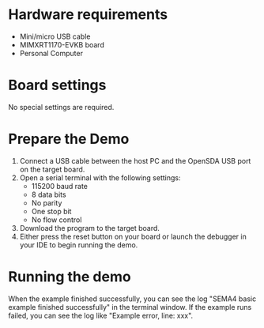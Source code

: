 Hardware requirements
=====================
- Mini/micro USB cable
- MIMXRT1170-EVKB board
- Personal Computer

Board settings
============
No special settings are required.

Prepare the Demo
===============
1.  Connect a USB cable between the host PC and the OpenSDA USB port on the target board.
2.  Open a serial terminal with the following settings:
    - 115200 baud rate
    - 8 data bits
    - No parity
    - One stop bit
    - No flow control
3.  Download the program to the target board.
4.  Either press the reset button on your board or launch the debugger in your IDE to begin running the demo.

Running the demo
================
When the example finished successfully, you can see the log
"SEMA4 basic example finished successfully" in the terminal window. If the example
runs failed, you can see the log like "Example error, line: xxx".
